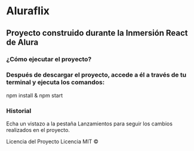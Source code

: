 # Aluraflix
## Proyecto construido durante la Inmersión React de Alura

### ¿Cómo ejecutar el proyecto?
### Después de descargar el proyecto, accede a él a través de tu terminal y ejecuta los comandos:
npm install & npm start

### Historial
Echa un vistazo a la pestaña Lanzamientos para seguir los cambios realizados en el proyecto.

Licencia del Proyecto
Licencia MIT ©
